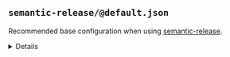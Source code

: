 ## `semantic-release/@default.json`

Recommended base configuration when using [semantic-release](https://github.com/semantic-release/semantic-release).

<details>
  <summary>Details</summary>

### semantic-release/commit-conventions

_Updating `.releaserc.json` using `overwrite`._

_Requires `semantic-release`._

- Slightly extended [release commit convention](https://github.com/semantic-release/semantic-release#commit-message-format) for semantic-release.

</details>

